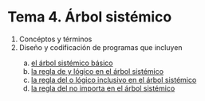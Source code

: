 # Tema 4. Árbol sistémico

<ol>
    <li>Concéptos y términos</li>
    <li>Diseño y codificación de programas que incluyen</li>
    <ol type="a">
        <li><a href="./a">el árbol sistémico básico</a></li>
        <li><a href="./b">la regla de y lógico en el árbol sistémico</a></li>
        <li><a href="./c">la regla del o lógico inclusivo en el árbol sistémico</a></li>
        <li><a href="./d">la regla del no importa en el árbol sistémico</a></li>
    </ol>
</ol>
